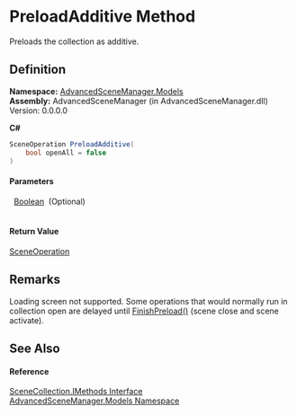 # PreloadAdditive Method


Preloads the collection as additive.



## Definition
**Namespace:** <a href="N_AdvancedSceneManager_Models">AdvancedSceneManager.Models</a>  
**Assembly:** AdvancedSceneManager (in AdvancedSceneManager.dll) Version: 0.0.0.0

**C#**
``` C#
SceneOperation PreloadAdditive(
	bool openAll = false
)
```



#### Parameters
<dl><dt>  <a href="https://learn.microsoft.com/dotnet/api/system.boolean" target="_blank" rel="noopener noreferrer">Boolean</a>  (Optional)</dt><dd> </dd></dl>

#### Return Value
<a href="T_AdvancedSceneManager_Core_SceneOperation">SceneOperation</a>

## Remarks
Loading screen not supported. Some operations that would normally run in collection open are delayed until <a href="M_AdvancedSceneManager_Core_Runtime_FinishPreload">FinishPreload()</a> (scene close and scene activate).

## See Also


#### Reference
<a href="T_AdvancedSceneManager_Models_SceneCollection_IMethods">SceneCollection.IMethods Interface</a>  
<a href="N_AdvancedSceneManager_Models">AdvancedSceneManager.Models Namespace</a>  

